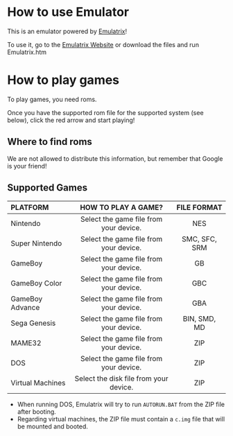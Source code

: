 # How to use Emulator
This is an emulator powered by [Emulatrix](https://github.com/lrusso/Emulatrix)!

To use it, go to the [Emulatrix Website](https://www.emulatrix.com/) or download the files and run Emulatrix.htm

# How to play games
To play games, you need roms.

Once you have the supported rom file for the supported system (see below), click the red arrow and start playing!

## Where to find roms
We are not allowed to distribute this information, but remember that Google is your friend!

## Supported Games
| PLATFORM  | HOW TO PLAY A GAME?  | FILE FORMAT |
| :------------ |:---------------:| :-----:|
| Nintendo | Select the game file from your device. | NES |
| Super Nintendo | Select the game file from your device. | SMC, SFC, SRM |
| GameBoy | Select the game file from your device. | GB |
| GameBoy Color | Select the game file from your device. | GBC |
| GameBoy Advance | Select the game file from your device. | GBA |
| Sega Genesis | Select the game file from your device. | BIN, SMD, MD |
| MAME32 | Select the game file from your device. | ZIP |
| DOS | Select the game file from your device. | ZIP |
| Virtual Machines | Select the disk file from your device. | ZIP |

- When running DOS, Emulatrix will try to run ```AUTORUN.BAT``` from the ZIP file after booting.
- Regarding virtual machines, the ZIP file must contain a ```c.img``` file that will be mounted and booted.
